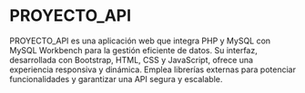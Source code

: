 # PROYECTO_API
PROYECTO_API es una aplicación web que integra PHP y MySQL con MySQL Workbench para la gestión eficiente de datos. Su interfaz, desarrollada con Bootstrap, HTML, CSS y JavaScript, ofrece una experiencia responsiva y dinámica. Emplea librerías externas para potenciar funcionalidades y garantizar una API segura y escalable.
